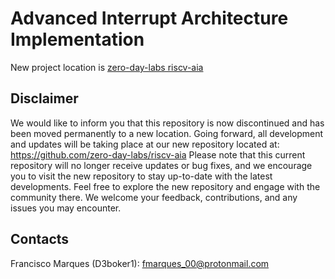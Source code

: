 # Advanced Interrupt Architecture Implementation

New project location is [zero-day-labs riscv-aia](https://github.com/zero-day-labs/riscv-aia)

## Disclaimer
We would like to inform you that this repository is now discontinued and has been moved permanently to a new location. Going forward, all development and updates will be taking place at our new repository located at: https://github.com/zero-day-labs/riscv-aia
Please note that this current repository will no longer receive updates or bug fixes, and we encourage you to visit the new repository to stay up-to-date with the latest developments. Feel free to explore the new repository and engage with the community there. We welcome your feedback, contributions, and any issues you may encounter.

## Contacts

Francisco Marques (D3boker1): fmarques_00@protonmail.com
